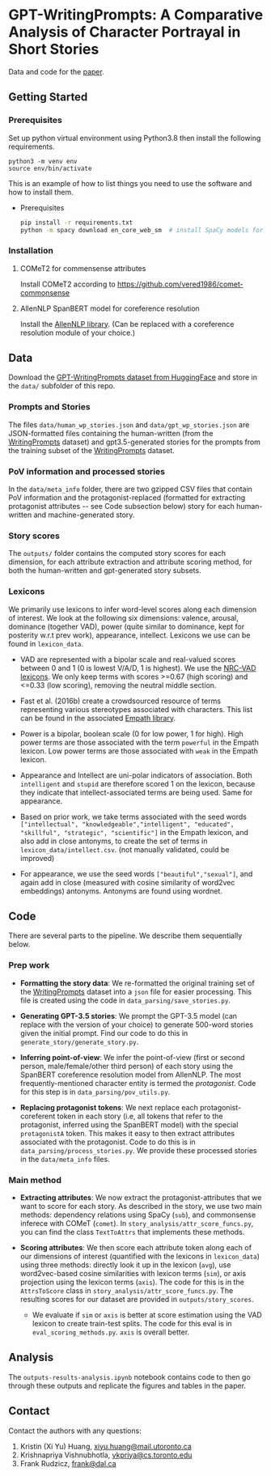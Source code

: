# GPT-WritingPrompts: A Comparative Analysis of Character Portrayal in Short Stories

Data and code for the [paper]().

## Getting Started

### Prerequisites

Set up python virtual environment using Python3.8 then install the following requirements.
```
python3 -m venv env
source env/bin/activate
```

This is an example of how to list things you need to use the software and how to install them.
* Prerequisites
  ```sh
  pip install -r requirements.txt
  python -m spacy download en_core_web_sm  # install SpaCy models for English
  ```

### Installation

1. COMeT2 for commensense attributes

   Install COMeT2 according to https://github.com/vered1986/comet-commonsense

2. AllenNLP SpanBERT model for coreference resolution
    
    Install the [AllenNLP library](https://github.com/allenai/allennlp). (Can be replaced with a coreference resolution module of your choice.)

## Data

Download the [GPT-WritingPrompts dataset from HuggingFace](https://huggingface.co/datasets/vkpriya/GPT-WritingPrompts) and store in the `data/` subfolder of this repo.

### Prompts and Stories
The files `data/human_wp_stories.json` and `data/gpt_wp_stories.json` are JSON-formatted files containing the human-written (from the [WritingPrompts]() dataset) and gpt3.5-generated stories for the prompts from the training subset of the [WritingPrompts]() dataset.

### PoV information and processed stories
In the `data/meta_info` folder, there are two gzipped CSV files that contain PoV information and the protagonist-replaced (formatted for extracting protagonist attributes --  see Code subsection below) story for each human-written and machine-generated story.

### Story scores
The `outputs/` folder contains the computed story scores for each dimension, for each attribute extraction and attribute scoring method, for both the human-written and gpt-generated story subsets.

### Lexicons
We primarily use lexicons to infer word-level scores along each dimension of interest. We look at the following six dimensions: valence, arousal, dominance (together VAD), power (quite similar to dominance, kept for posterity w.r.t prev work), appearance, intellect. Lexicons we use can be found in `lexicon_data`.

- VAD are represented with a bipolar scale and real-valued scores between 0 and 1 (0 is lowest V/A/D, 1 is highest). We use the [NRC-VAD lexicons](http://saifmohammad.com/WebPages/nrc-vad.html). We only keep terms with scores >=0.67 (high scoring) and <=0.33 (low scoring), removing the neutral middle section.

- Fast et al. (2016b) create a crowdsourced resource of terms representing various stereotypes associated with characters. This list can be found in the associated [Empath library](https://github.com/Ejhfast/empath-client/blob/master/empath/data/categories.tsv).

- Power is a bipolar, boolean scale (0 for low power, 1 for high). High power terms are those associated with the term `powerful` in the Empath lexicon. Low power terms are those associated with `weak` in the Empath lexicon.

- Appearance and Intellect are uni-polar indicators of association. Both `intelligent` and `stupid` are therefore scored 1 on the lexicon, because they indicate that intellect-associated terms are being used. Same for appearance. 

- Based on prior work, we take terms associated with the seed words `["intellectual", "knowledgeable","intelligent", "educated", "skillful", "strategic", "scientific"]` in the Empath lexicon, and also add in close antonyms, to create the set of terms in `lexicon_data/intellect.csv`. (not manually validated, could be improved)

- For appearance, we use the seed words `["beautiful","sexual"]`, and again add in close (measured with cosine similarity of word2vec embeddings) antonyms. Antonyms are found using wordnet.


## Code
There are several parts to the pipeline. We describe them sequentially below.

### Prep work
- **Formatting the story data**: We re-formatted the original training set of the [WritingPrompts]() dataset into a `json` file for easier processing. This file is created using the code in `data_parsing/save_stories.py`.

- **Generating GPT-3.5 stories**: We prompt the GPT-3.5 model (can replace with the version of your choice) to generate 500-word stories given the initial prompt. Find our code to do this in `generate_story/generate_story.py`.

- **Inferring point-of-view**: We infer the point-of-view (first or second person, male/female/other third person) of each story using the SpanBERT coreference resolution model from AllenNLP. The most frequently-mentioned character entity is termed the *protagonist*. Code for this step is in `data_parsing/pov_utils.py`.

- **Replacing protagonist tokens**: We next replace each protagonist-coreferent token in each story (i.e, all tokens that refer to the protagonist, inferred using the SpanBERT model) with the special `protagonistA` token. This makes it easy to then extract attributes associated with the protagonist. Code to do this is in `data_parsing/process_stories.py`. We provide these processed stories in the `data/meta_info` files.

### Main method
- **Extracting attributes**: We now extract the protagonist-attributes that we want to score for each story. As described in the story, we use two main methods: dependency relations using SpaCy (`sub`), and commonsense inferece with COMeT (`comet`). In `story_analysis/attr_score_funcs.py`, you can find the class `TextToAttrs` that implements these methods.

- **Scoring attributes**: We then score each attribute token along each of our dimensions of interest (quantified with the lexicons in `lexicon_data`) using three methods: directly look it up in the lexicon (`avg`), use word2vec-based cosine similarities with lexicon terms (`sim`), or axis projection using the lexicon terms (`axis`). The code for this is in the `AttrsToScore` class in `story_analysis/attr_score_funcs.py`. The resulting scores for our dataset are provided in `outputs/story_scores`.

   - We evaluate if `sim` or `axis` is better at score estimation using the VAD lexicon to create train-test splits. The code for this eval is in `eval_scoring_methods.py`. `axis` is overall better. 

## Analysis
The `outputs-results-analysis.ipynb` notebook contains code to then go through these outputs and replicate the figures and tables in the paper.

## Contact
Contact the authors with any questions:
1. Kristin (Xi Yu) Huang, xiyu.huang@mail.utoronto.ca
2. Krishnapriya Vishnubhotla, vkpriya@cs.toronto.edu
3. Frank Rudzicz, frank@dal.ca
